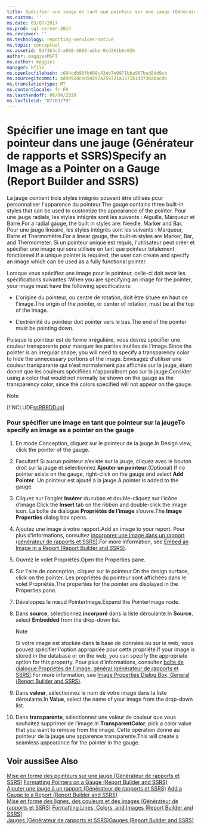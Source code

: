 ```yaml
---
title: Spécifier une image en tant que pointeur sur une jauge (Générateur de rapports et SSRS) | Microsoft Docs
ms.custom: ''
ms.date: 03/07/2017
ms.prod: sql-server-2014
ms.reviewer: ''
ms.technology: reporting-services-native
ms.topic: conceptual
ms.assetid: 9d73b3c3-a068-4868-a2be-0cd261b6e92b
author: maggiesMSFT
ms.author: maggies
manager: kfile
ms.openlocfilehash: c694cdb90fb668c43eb7e9971bba967bad8dd9cb
ms.sourcegitcommit: ad4d92dce894592a259721a1571b1d8736abacdb
ms.translationtype: MT
ms.contentlocale: fr-FR
ms.lasthandoff: 08/04/2020
ms.locfileid: "87703779"
---
```

# <a name="specify-an-image-as-a-pointer-on-a-gauge-report-builder-and-ssrs"></a><span data-ttu-id="3d938-102">Spécifier une image en tant que pointeur dans une jauge (Générateur de rapports et SSRS)</span><span class="sxs-lookup"><span data-stu-id="3d938-102">Specify an Image as a Pointer on a Gauge (Report Builder and SSRS)</span></span>
  <span data-ttu-id="3d938-103">La jauge contient trois styles intégrés pouvant être utilisés pour personnaliser l'apparence du pointeur.</span><span class="sxs-lookup"><span data-stu-id="3d938-103">The gauge contains three built-in styles that can be used to customize the appearance of the pointer.</span></span> <span data-ttu-id="3d938-104">Pour une jauge radiale, les styles intégrés sont les suivants : Aiguille, Marqueur et Barre.</span><span class="sxs-lookup"><span data-stu-id="3d938-104">For a radial gauge, the built in styles are: Needle, Marker and Bar.</span></span> <span data-ttu-id="3d938-105">Pour une jauge linéaire, les styles intégrés sont les suivants : Marqueur, Barre et Thermomètre.</span><span class="sxs-lookup"><span data-stu-id="3d938-105">For a linear gauge, the built-in styles are Marker, Bar, and Thermometer.</span></span> <span data-ttu-id="3d938-106">Si un pointeur unique est requis, l'utilisateur peut créer et spécifier une image qui sera utilisée en tant que pointeur totalement fonctionnel.</span><span class="sxs-lookup"><span data-stu-id="3d938-106">If a unique pointer is required, the user can create and specify an image which can be used as a fully functional pointer.</span></span>  
  
 <span data-ttu-id="3d938-107">Lorsque vous spécifiez une image pour le pointeur, celle-ci doit avoir les spécifications suivantes :</span><span class="sxs-lookup"><span data-stu-id="3d938-107">When you are specifying an image for the pointer, your image must have the following specifications:</span></span>  
  
-   <span data-ttu-id="3d938-108">L'origine du pointeur, ou centre de rotation, doit être située en haut de l'image.</span><span class="sxs-lookup"><span data-stu-id="3d938-108">The origin of the pointer, or center of rotation, must be at the top of the image.</span></span>  
  
-   <span data-ttu-id="3d938-109">L'extrémité du pointeur doit pointer vers le bas.</span><span class="sxs-lookup"><span data-stu-id="3d938-109">The end of the pointer must be pointing down.</span></span>  
  
 <span data-ttu-id="3d938-110">Puisque le pointeur est de forme irrégulière, vous devrez spécifier une couleur transparente pour masquer les parties inutiles de l'image.</span><span class="sxs-lookup"><span data-stu-id="3d938-110">Since the pointer is an irregular shape, you will need to specify a transparency color to hide the unnecessary portions of the image.</span></span> <span data-ttu-id="3d938-111">Envisagez d'utiliser une couleur transparente qui n'est normalement pas affichée sur la jauge, étant donné que les couleurs spécifiées n'apparaîtront pas sur la jauge.</span><span class="sxs-lookup"><span data-stu-id="3d938-111">Consider using a color that would not normally be shown on the gauge as the transparency color, since the colors specified will not appear on the gauge.</span></span>  
  
> [!NOTE]  
>  [!INCLUDE[ssRBRDDup](../includes/ssrbrddup-md.md)]  
  
### <a name="to-specify-an-image-as-a-pointer-on-the-gauge"></a><span data-ttu-id="3d938-112">Pour spécifier une image en tant que pointeur sur la jauge</span><span class="sxs-lookup"><span data-stu-id="3d938-112">To specify an image as a pointer on the gauge</span></span>  
  
1.  <span data-ttu-id="3d938-113">En mode Conception, cliquez sur le pointeur de la jauge.</span><span class="sxs-lookup"><span data-stu-id="3d938-113">In Design view, click the pointer of the gauge.</span></span>  
  
2.  <span data-ttu-id="3d938-114">Facultatif Si aucun pointeur n’existe sur la jauge, cliquez avec le bouton droit sur la jauge et sélectionnez **Ajouter un pointeur**.</span><span class="sxs-lookup"><span data-stu-id="3d938-114">(Optional) If no pointer exists on the gauge, right-click on the gauge and select **Add Pointer**.</span></span> <span data-ttu-id="3d938-115">Un pointeur est ajouté à la jauge.</span><span class="sxs-lookup"><span data-stu-id="3d938-115">A pointer is added to the gauge.</span></span>  
  
3.  <span data-ttu-id="3d938-116">Cliquez sur l’onglet **Insérer** du ruban et double-cliquez sur l’icône d’image.</span><span class="sxs-lookup"><span data-stu-id="3d938-116">Click the **Insert** tab on the ribbon and double-click the image icon.</span></span> <span data-ttu-id="3d938-117">La boîte de dialogue **Propriétés de l’image** s’ouvre.</span><span class="sxs-lookup"><span data-stu-id="3d938-117">The **Image Properties** dialog box opens.</span></span>  
  
4.  <span data-ttu-id="3d938-118">Ajoutez une image à votre rapport.</span><span class="sxs-lookup"><span data-stu-id="3d938-118">Add an image to your report.</span></span> <span data-ttu-id="3d938-119">Pour plus d’informations, consultez [incorporer une image dans un rapport &#40;générateur de rapports et SSRS&#41;](report-design/embed-an-image-in-a-report-report-builder-and-ssrs.md).</span><span class="sxs-lookup"><span data-stu-id="3d938-119">For more information, see [Embed an Image in a Report &#40;Report Builder and SSRS&#41;](report-design/embed-an-image-in-a-report-report-builder-and-ssrs.md).</span></span>  
  
5.  <span data-ttu-id="3d938-120">Ouvrez le volet Propriétés.</span><span class="sxs-lookup"><span data-stu-id="3d938-120">Open the Properties pane.</span></span>  
  
6.  <span data-ttu-id="3d938-121">Sur l'aire de conception, cliquez sur le pointeur.</span><span class="sxs-lookup"><span data-stu-id="3d938-121">On the design surface, click on the pointer.</span></span> <span data-ttu-id="3d938-122">Les propriétés du pointeur sont affichées dans le volet Propriétés.</span><span class="sxs-lookup"><span data-stu-id="3d938-122">The properties for the pointer are displayed in the Properties pane.</span></span>  
  
7.  <span data-ttu-id="3d938-123">Développez le nœud PointerImage.</span><span class="sxs-lookup"><span data-stu-id="3d938-123">Expand the PointerImage node.</span></span>  
  
8.  <span data-ttu-id="3d938-124">Dans **source**, sélectionnez **incorporé** dans la liste déroulante.</span><span class="sxs-lookup"><span data-stu-id="3d938-124">In **Source**, select **Embedded** from the drop-down list.</span></span>  
  
    > [!NOTE]  
    >  <span data-ttu-id="3d938-125">Si votre image est stockée dans la base de données ou sur le web, vous pouvez spécifier l'option appropriée pour cette propriété.</span><span class="sxs-lookup"><span data-stu-id="3d938-125">If your image is stored in the database or on the web, you can specify the appropriate option for this property.</span></span> <span data-ttu-id="3d938-126">Pour plus d’informations, consultez [boîte de dialogue Propriétés de l’image, général &#40;générateur de rapports et SSRS&#41;](../../2014/reporting-services/image-properties-dialog-box-general-report-builder-and-ssrs.md).</span><span class="sxs-lookup"><span data-stu-id="3d938-126">For more information, see [Image Properties Dialog Box, General &#40;Report Builder and SSRS&#41;](../../2014/reporting-services/image-properties-dialog-box-general-report-builder-and-ssrs.md).</span></span>  
  
9. <span data-ttu-id="3d938-127">Dans **valeur**, sélectionnez le nom de votre image dans la liste déroulante.</span><span class="sxs-lookup"><span data-stu-id="3d938-127">In **Value**, select the name of your image from the drop-down list.</span></span>  
  
10. <span data-ttu-id="3d938-128">Dans **transparente**, sélectionnez une valeur de couleur que vous souhaitez supprimer de l’image.</span><span class="sxs-lookup"><span data-stu-id="3d938-128">In **TransparentColor**, pick a color value that you want to remove from the image.</span></span> <span data-ttu-id="3d938-129">Cette opération donne au pointeur de la jauge une apparence transparente.</span><span class="sxs-lookup"><span data-stu-id="3d938-129">This will create a seamless appearance for the pointer in the gauge.</span></span>  
  
## <a name="see-also"></a><span data-ttu-id="3d938-130">Voir aussi</span><span class="sxs-lookup"><span data-stu-id="3d938-130">See Also</span></span>  
 <span data-ttu-id="3d938-131">[Mise en forme des pointeurs sur une jauge &#40;Générateur de rapports et SSRS&#41;](report-design/formatting-pointers-on-a-gauge-report-builder-and-ssrs.md) </span><span class="sxs-lookup"><span data-stu-id="3d938-131">[Formatting Pointers on a Gauge &#40;Report Builder and SSRS&#41;](report-design/formatting-pointers-on-a-gauge-report-builder-and-ssrs.md) </span></span>  
 <span data-ttu-id="3d938-132">[Ajouter une jauge à un rapport &#40;Générateur de rapports et SSRS&#41;](report-design/add-a-gauge-to-a-report-report-builder-and-ssrs.md) </span><span class="sxs-lookup"><span data-stu-id="3d938-132">[Add a Gauge to a Report &#40;Report Builder and SSRS&#41;](report-design/add-a-gauge-to-a-report-report-builder-and-ssrs.md) </span></span>  
 <span data-ttu-id="3d938-133">[Mise en forme des lignes, des couleurs et des images &#40;Générateur de rapports et SSRS&#41;](report-design/images-report-builder-and-ssrs.md) </span><span class="sxs-lookup"><span data-stu-id="3d938-133">[Formatting Lines, Colors, and Images &#40;Report Builder and SSRS&#41;](report-design/images-report-builder-and-ssrs.md) </span></span>  
 [<span data-ttu-id="3d938-134">Jauges &#40;Générateur de rapports et SSRS&#41;</span><span class="sxs-lookup"><span data-stu-id="3d938-134">Gauges &#40;Report Builder and SSRS&#41;</span></span>](report-design/gauges-report-builder-and-ssrs.md)  
  
  
